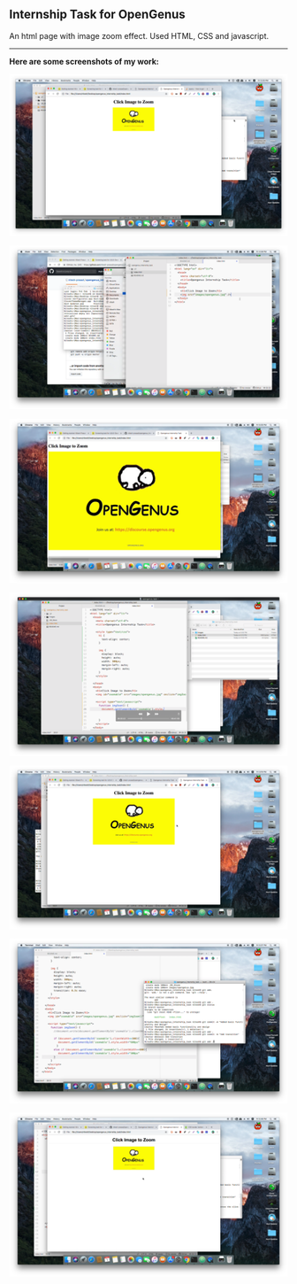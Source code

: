 ## Internship Task for OpenGenus

An html page with image zoom effect.
Used HTML, CSS and javascript.
___
**Here are some screenshots of my work:**

![Screenshot 1](/screenshots/ss-1.png)

![Screenshot 2](/screenshots/ss-2.png)

![Screenshot 3](/screenshots/ss-3.png)

![Screenshot 4](/screenshots/ss-4.png)

![Screenshot 5](/screenshots/ss-5.png)

![Screenshot 6](/screenshots/ss-6.png)

![Screenshot 7](/screenshots/ss-7.png)
